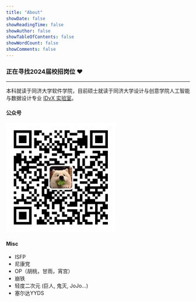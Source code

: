 ```yaml
---
title: "About"
showDate: false
showReadingTime: false
showAuthor: false
showTableOfContents: false
showWordCount: false
showComments: false
---
```

### 正在寻找2024届校招岗位 ❤️
<hr>

本科就读于同济大学软件学院，目前硕士就读于同济大学设计与创意学院人工智能与数据设计专业 <a href="https://idvxlab.com">IDvX 实验室</a>。

#### 公众号

<img src="./gzh.jpeg" alt="./gzh.jpeg" style="width:300px;margin:0 auto">

#### Misc

- ISFP
- 尼康党
- OP（胡桃，甘雨，宵宫）
- 崩铁
- 轻度二次元 (巨人, 鬼灭, JoJo...)
- 塞尔达YYDS
